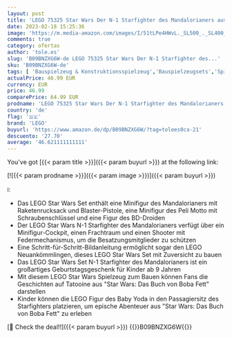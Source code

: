 ```yaml
---
layout: post
title: 'LEGO 75325 Star Wars Der N-1 Starfighter des Mandalorianers aus Das Buch von Boba Fett  Spielzeug zum Bauen  Set mit Figur des Baby Yoda'
date: 2023-02-18 15:25:36
image: 'https://m.media-amazon.com/images/I/51tLPe4HWvL._SL500_._SL400_.jpg'
comments: true
category: ofertas
author: 'tole.es'
slug: 'B09BNZXG6W-de LEGO 75325 Star Wars Der N-1 Starfighter des...'
sku: 'B09BNZXG6W-de'
tags: [ 'Bauspielzeug & Konstruktionsspielzeug','Bauspielzeugsets','Spielzeug','lego','🇩🇪', ]
actualPrice: 46.99 EUR
currency: EUR
price: 46.99
comparePrice: 64.99 EUR
prodname: 'LEGO 75325 Star Wars Der N-1 Starfighter des Mandalorianers aus Das Buch von Boba Fett  Spielzeug zum Bauen  Set mit Figur des Baby Yoda'
country: 'de'
flag: '🇩🇪'
brand: 'LEGO'
buyurl: 'https://www.amazon.de/dp/B09BNZXG6W/?tag=tolees0ca-21'
descuento: '27.70'
average: '46.621111111111'
---
```


You've got [{{< param title >}}]({{< param buyurl >}}) at the following link:

[![{{< param prodname >}}]({{< param image >}})]({{< param buyurl >}})

ℹ️:

- Das LEGO Star Wars Set enthält eine Minifigur des Mandalorianers mit Raketenrucksack und Blaster-Pistole, eine Minifigur des Peli Motto mit Schraubenschlüssel und eine Figur des BD-Droiden
- Der LEGO Star Wars N-1 Starfighter des Mandalorianers verfügt über ein Minifigur-Cockpit, einen Frachtraum und einen Shooter mit Federmechanismus, um die Besatzungsmitglieder zu schützen
- Eine Schritt-für-Schritt-Bildanleitung ermöglicht sogar den LEGO Neuankömmlingen, dieses LEGO Star Wars Set mit Zuversicht zu bauen
- Das LEGO Star Wars Set N-1 Starfighter des Mandalorianers ist ein großartiges Geburtstagsgeschenk für Kinder ab 9 Jahren
- Mit diesem LEGO Star Wars Spielzeug zum Bauen können Fans die Geschichten auf Tatooine aus "Star Wars: Das Buch von Boba Fett" darstellen
- Kinder können die LEGO Figur des Baby Yoda in den Passagiersitz des Starfighters platzieren, um epische Abenteuer aus "Star Wars: Das Buch von Boba Fett" zu erleben

[🛒 Check the deal!!]({{< param buyurl >}})
{{<world>}}B09BNZXG6W{{</world>}}
